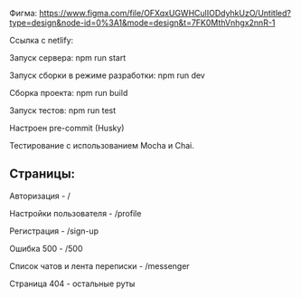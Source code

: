 Фигма: https://www.figma.com/file/OFXqxUGWHCulIODdyhkUzO/Untitled?type=design&node-id=0%3A1&mode=design&t=7FK0MthVnhgx2nnR-1

Ссылка с netlify: 

Запуск сервера: npm run start

Запуск сборки в режиме разработки: npm run dev

Сборка проекта: npm run build

Запуск тестов: npm run test

Настроен pre-commit (Husky)

Тестирование с использованием Mocha и Chai.

## Страницы:

Авторизация - /

Настройки пользователя - /profile

Регистрация - /sign-up

Ошибка 500 - /500

Список чатов и лента переписки - /messenger

Страница 404 - остальные руты
